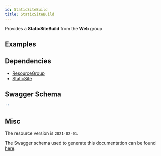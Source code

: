 ```yaml
---
id: StaticSiteBuild
title: StaticSiteBuild
---
```

Provides a **StaticSiteBuild** from the **Web** group
## Examples
## Dependencies
- [ResourceGroup](../Resources/ResourceGroup.md)
- [StaticSite](../Web/StaticSite.md)
## Swagger Schema
```js
''
```
## Misc
The resource version is `2021-02-01`.

The Swagger schema used to generate this documentation can be found [here](https://github.com/Azure/azure-rest-api-specs/tree/main/specification/web/resource-manager/Microsoft.Web/stable/2021-02-01/StaticSites.json).
